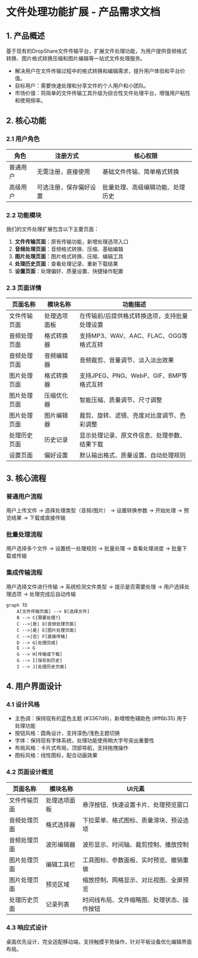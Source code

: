 # 文件处理功能扩展 - 产品需求文档

## 1. 产品概述

基于现有的DropShare文件传输平台，扩展文件处理功能，为用户提供音频格式转换、图片格式转换压缩和图片编辑等一站式文件处理服务。
- 解决用户在文件传输过程中的格式转换和编辑需求，提升用户体验和平台价值。
- 目标用户：需要快速处理和分享文件的个人用户和小团队。
- 市场价值：将简单的文件传输工具升级为综合性文件处理平台，增强用户粘性和使用频率。

## 2. 核心功能

### 2.1 用户角色

| 角色 | 注册方式 | 核心权限 |
|------|----------|----------|
| 普通用户 | 无需注册，直接使用 | 基础文件传输、简单格式转换 |
| 高级用户 | 可选注册，保存偏好设置 | 批量处理、高级编辑功能、处理历史 |

### 2.2 功能模块

我们的文件处理扩展包含以下主要页面：
1. **文件传输页面**：原有传输功能，新增处理选项入口
2. **音频处理页面**：音频格式转换、压缩、基础编辑
3. **图片处理页面**：图片格式转换、压缩、编辑工具
4. **处理历史页面**：查看处理记录、重新下载结果
5. **设置页面**：处理偏好、质量设置、快捷操作配置

### 2.3 页面详情

| 页面名称 | 模块名称 | 功能描述 |
|----------|----------|----------|
| 文件传输页面 | 处理选项面板 | 在传输前/后提供格式转换选项，支持批量处理设置 |
| 音频处理页面 | 格式转换器 | 支持MP3、WAV、AAC、FLAC、OGG等格式互转 |
| 音频处理页面 | 音频编辑器 | 音频裁剪、音量调节、淡入淡出效果 |
| 图片处理页面 | 格式转换器 | 支持JPEG、PNG、WebP、GIF、BMP等格式互转 |
| 图片处理页面 | 压缩优化器 | 智能压缩、质量调节、尺寸调整 |
| 图片处理页面 | 图片编辑器 | 裁剪、旋转、滤镜、亮度对比度调节、色彩调整 |
| 处理历史页面 | 历史记录 | 显示处理记录、原文件信息、处理参数、结果下载 |
| 设置页面 | 偏好设置 | 默认输出格式、质量设置、自动处理规则 |

## 3. 核心流程

### 普通用户流程
用户上传文件 → 选择处理类型（音频/图片） → 设置转换参数 → 开始处理 → 预览结果 → 下载或直接传输

### 批量处理流程
用户选择多个文件 → 设置统一处理规则 → 批量处理 → 查看处理进度 → 批量下载或传输

### 集成传输流程
用户选择文件进行传输 → 系统检测文件类型 → 提示是否需要处理 → 用户选择处理选项 → 处理完成后自动传输

```mermaid
graph TD
    A[文件传输页面] --> B[选择文件]
    B --> C{需要处理?}
    C -->|是| D[音频处理页面]
    C -->|是| E[图片处理页面]
    C -->|否| F[直接传输]
    D --> G[处理完成]
    E --> G
    G --> H[传输或下载]
    G --> I[保存到历史]
    I --> J[处理历史页面]
```

## 4. 用户界面设计

### 4.1 设计风格
- 主色调：保持现有的蓝色主题 (#3367d6)，新增橙色辅助色 (#ff6b35) 用于处理功能
- 按钮风格：圆角设计，支持深色/浅色主题切换
- 字体：保持现有字体系统，处理功能使用稍大字号突出重要性
- 布局风格：卡片式布局，顶部导航，支持拖拽操作
- 图标风格：线性图标，配合动画效果

### 4.2 页面设计概览

| 页面名称 | 模块名称 | UI元素 |
|----------|----------|--------|
| 文件传输页面 | 处理选项面板 | 悬浮按钮、快速设置卡片、处理预览窗口 |
| 音频处理页面 | 格式选择器 | 下拉菜单、格式图标、质量滑块、预设选项 |
| 音频处理页面 | 波形编辑器 | 波形显示、时间轴、裁剪控制、播放控制 |
| 图片处理页面 | 编辑工具栏 | 工具图标、参数面板、实时预览、撤销重做 |
| 图片处理页面 | 预览区域 | 缩放控制、网格显示、对比视图、全屏预览 |
| 处理历史页面 | 记录列表 | 时间线布局、文件缩略图、处理状态、操作按钮 |

### 4.3 响应式设计
桌面优先设计，完全适配移动端，支持触摸手势操作，针对平板设备优化编辑界面布局。
